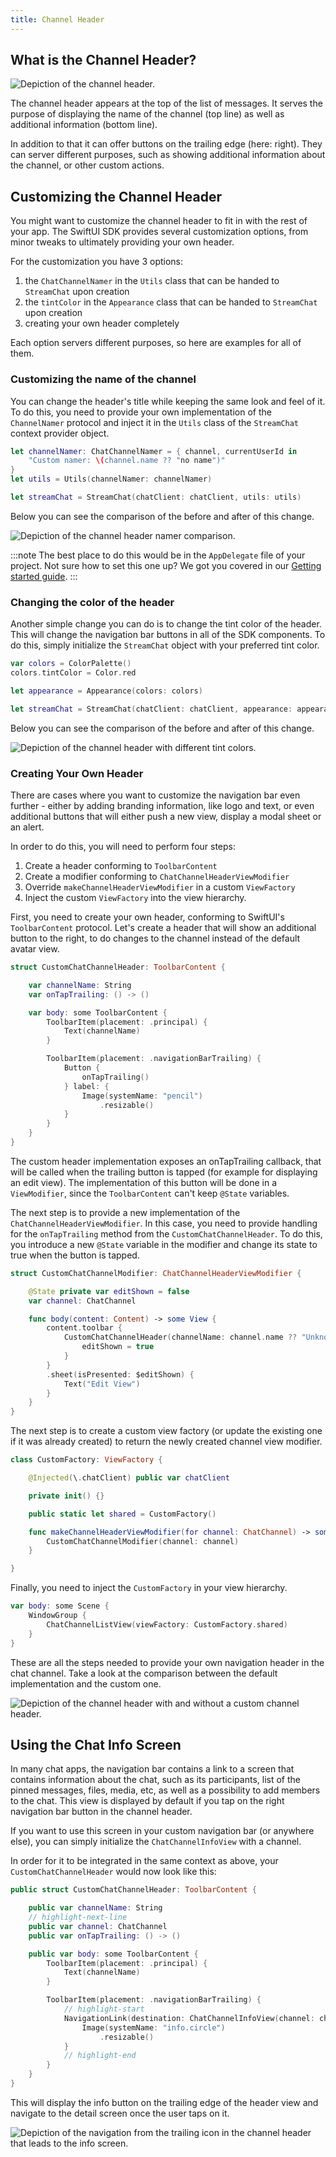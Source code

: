 ```yaml
---
title: Channel Header
---
```


## What is the Channel Header?

![Depiction of the channel header.](../../assets/channel-header-swiftui.png)

The channel header appears at the top of the list of messages. It serves the purpose of displaying the name of the channel (top line) as well as additional information (bottom line).

In addition to that it can offer buttons on the trailing edge (here: right). They can server different purposes, such as showing additional information about the channel, or other custom actions.

## Customizing the Channel Header

You might want to customize the channel header to fit in with the rest of your app. The SwiftUI SDK provides several customization options, from minor tweaks to ultimately providing your own header.

For the customization you have 3 options:

1. the `ChatChannelNamer` in the `Utils` class that can be handed to `StreamChat` upon creation
2. the `tintColor` in the `Appearance` class that can be handed to `StreamChat` upon creation
3. creating your own header completely

Each option servers different purposes, so here are examples for all of them.

### Customizing the name of the channel

You can change the header's title while keeping the same look and feel of it. To do this, you need to provide your own implementation of the `ChannelNamer` protocol and inject it in the `Utils` class of the `StreamChat` context provider object.

```swift
let channelNamer: ChatChannelNamer = { channel, currentUserId in
    "Custom namer: \(channel.name ?? "no name")"
}
let utils = Utils(channelNamer: channelNamer)

let streamChat = StreamChat(chatClient: chatClient, utils: utils)
```

Below you can see the comparison of the before and after of this change.

![Depiction of the channel header namer comparison.](../../assets/channel-header-namer.png)

:::note
The best place to do this would be in the `AppDelegate` file of your project. Not sure how to set this one up? We got you covered in our [Getting started guide](../getting-started.md).
:::

### Changing the color of the header

Another simple change you can do is to change the tint color of the header. This will change the navigation bar buttons in all of the SDK components. To do this, simply initialize the `StreamChat` object with your preferred tint color.

```swift
var colors = ColorPalette()
colors.tintColor = Color.red

let appearance = Appearance(colors: colors)

let streamChat = StreamChat(chatClient: chatClient, appearance: appearance)
```

Below you can see the comparison of the before and after of this change.

![Depiction of the channel header with different tint colors.](../../assets/channel-header-tint.png)

### Creating Your Own Header

There are cases where you want to customize the navigation bar even further - either by adding branding information, like logo and text, or even additional buttons that will either push a new view, display a modal sheet or an alert.

In order to do this, you will need to perform four steps:

1. Create a header conforming to `ToolbarContent`
2. Create a modifier conforming to `ChatChannelHeaderViewModifier`
3. Override `makeChannelHeaderViewModifier` in a custom `ViewFactory`
4. Inject the custom `ViewFactory` into the view hierarchy.

First, you need to create your own header, conforming to SwiftUI's `ToolbarContent` protocol. Let's create a header that will show an additional button to the right, to do changes to the channel instead of the default avatar view.

```swift
struct CustomChatChannelHeader: ToolbarContent {

    var channelName: String
    var onTapTrailing: () -> ()

    var body: some ToolbarContent {
        ToolbarItem(placement: .principal) {
            Text(channelName)
        }

        ToolbarItem(placement: .navigationBarTrailing) {
            Button {
                onTapTrailing()
            } label: {
                Image(systemName: "pencil")
                    .resizable()
            }
        }
    }
}
```

The custom header implementation exposes an onTapTrailing callback, that will be called when the trailing button is tapped (for example for displaying an edit view). The implementation of this button will be done in a `ViewModifier`, since the `ToolbarContent` can't keep `@State` variables.

The next step is to provide a new implementation of the `ChatChannelHeaderViewModifier`. In this case, you need to provide handling for the `onTapTrailing` method from the `CustomChatChannelHeader`. To do this, you introduce a new `@State` variable in the modifier and change its state to true when the button is tapped.

```swift
struct CustomChatChannelModifier: ChatChannelHeaderViewModifier {

    @State private var editShown = false
    var channel: ChatChannel

    func body(content: Content) -> some View {
        content.toolbar {
            CustomChatChannelHeader(channelName: channel.name ?? "Unknown") {
                editShown = true
            }
        }
        .sheet(isPresented: $editShown) {
            Text("Edit View")
        }
    }
}

```

The next step is to create a custom view factory (or update the existing one if it was already created) to return the newly created channel view modifier.

```swift
class CustomFactory: ViewFactory {

    @Injected(\.chatClient) public var chatClient

    private init() {}

    public static let shared = CustomFactory()

    func makeChannelHeaderViewModifier(for channel: ChatChannel) -> some ChatChannelHeaderViewModifier {
        CustomChatChannelModifier(channel: channel)
    }

}
```

Finally, you need to inject the `CustomFactory` in your view hierarchy.

```swift
var body: some Scene {
    WindowGroup {
        ChatChannelListView(viewFactory: CustomFactory.shared)
    }
}
```

These are all the steps needed to provide your own navigation header in the chat channel. Take a look at the comparison between the default implementation and the custom one.

![Depiction of the channel header with and without a custom channel header.](../../assets/channel-header-custom.png)

## Using the Chat Info Screen

In many chat apps, the navigation bar contains a link to a screen that contains information about the chat, such as its participants, list of the pinned messages, files, media, etc, as well as a possibility to add members to the chat. This view is displayed by default if you tap on the right navigation bar button in the channel header.

If you want to use this screen in your custom navigation bar (or anywhere else), you can simply initialize the `ChatChannelInfoView` with a channel.

In order for it to be integrated in the same context as above, your `CustomChatChannelHeader` would now look like this:

```swift
public struct CustomChatChannelHeader: ToolbarContent {

    public var channelName: String
    // highlight-next-line
    public var channel: ChatChannel
    public var onTapTrailing: () -> ()

    public var body: some ToolbarContent {
        ToolbarItem(placement: .principal) {
            Text(channelName)
        }

        ToolbarItem(placement: .navigationBarTrailing) {
            // highlight-start
            NavigationLink(destination: ChatChannelInfoView(channel: channel)) {
                Image(systemName: "info.circle")
                    .resizable()
            }
            // highlight-end
        }
    }
}
```

This will display the info button on the trailing edge of the header view and navigate to the detail screen once the user taps on it.

![Depiction of the navigation from the trailing icon in the channel header that leads to the info screen.](../../assets/channel-header-info-screen.png)
